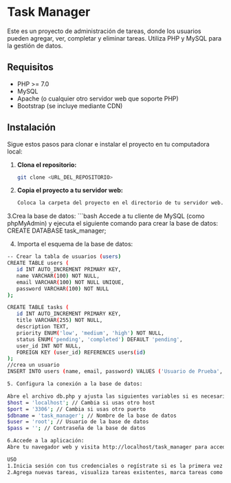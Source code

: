 # Task Manager

Este es un proyecto de administración de tareas, donde los usuarios pueden agregar, ver, completar y eliminar tareas. Utiliza PHP y MySQL para la gestión de datos.

## Requisitos

- PHP >= 7.0
- MySQL
- Apache (o cualquier otro servidor web que soporte PHP)
- Bootstrap (se incluye mediante CDN)

## Instalación

Sigue estos pasos para clonar e instalar el proyecto en tu computadora local:

1. **Clona el repositorio:**

   ```bash
   git clone <URL_DEL_REPOSITORIO>


2. **Copia el proyecto a tu servidor web:**

   ```bash
   Coloca la carpeta del proyecto en el directorio de tu servidor web. Por ejemplo, si usas XAMPP, colócala en C:\xampp\htdocs\task_manager.


3.Crea la base de datos:
    ```bash
    Accede a tu cliente de MySQL (como phpMyAdmin) y ejecuta el siguiente comando para crear la base de datos:
    CREATE DATABASE task_manager;

4. Importa el esquema de la base de datos:
 ```bash
-- Crear la tabla de usuarios (users)
CREATE TABLE users (
    id INT AUTO_INCREMENT PRIMARY KEY,
    name VARCHAR(100) NOT NULL,
    email VARCHAR(100) NOT NULL UNIQUE,
    password VARCHAR(100) NOT NULL
);

CREATE TABLE tasks (
    id INT AUTO_INCREMENT PRIMARY KEY,
    title VARCHAR(255) NOT NULL,
    description TEXT,
    priority ENUM('low', 'medium', 'high') NOT NULL,
    status ENUM('pending', 'completed') DEFAULT 'pending',
    user_id INT NOT NULL,
    FOREIGN KEY (user_id) REFERENCES users(id)
);
//crea un usuario
INSERT INTO users (name, email, password) VALUES ('Usuario de Prueba', 'test@test.com', '12345');

5. Configura la conexión a la base de datos:

Abre el archivo db.php y ajusta las siguientes variables si es necesario:
$host = 'localhost'; // Cambia si usas otro host
$port = '3306'; // Cambia si usas otro puerto
$dbname = 'task_manager'; // Nombre de la base de datos
$user = 'root'; // Usuario de la base de datos
$pass = ''; // Contraseña de la base de datos

6.Accede a la aplicación:
Abre tu navegador web y visita http://localhost/task_manager para acceder a la aplicación.

USO
1.Inicia sesión con tus credenciales o regístrate si es la primera vez que accedes.
2.Agrega nuevas tareas, visualiza tareas existentes, marca tareas como completadas o elimínalas según sea necesario.